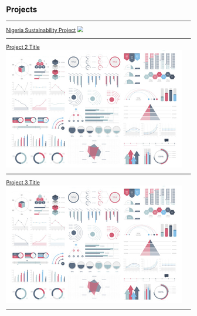 ## Projects

---

[Nigeria Sustainability Project](/pdf/nigeriamarkdown.pdf)
<img src="images/Idanre_hills.jpg?raw=true"/>

---
[Project 2 Title](/pdf/sample_presentation.pdf)
<img src="images/dummy_thumbnail.jpg?raw=true"/>

---
[Project 3 Title](http://example.com/)
<img src="images/dummy_thumbnail.jpg?raw=true"/>

---

